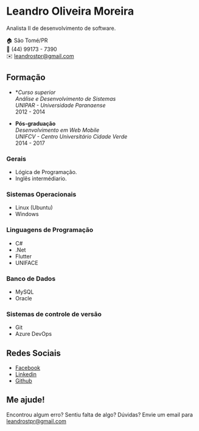 # Leandro Oliveira Moreira
Analista II de desenvolvimento de software.

:house:    São Tomé/PR <br>
:iphone:   (44) 99173 - 7390 <br>
:envelope:  leandrostpr@gmail.com

## Formação

* **Curso superior* <br>
*Análise e Desenvolvimento de Sistemas* <br>
*UNIPAR - Universidade Paranaense* <br>
2012 - 2014 

* **Pós-graduação** <br>
*Desenvolvimento em Web Mobile* <br>
*UNIFCV - Centro Universitário Cidade Verde* <br>
2014 - 2017 

### Gerais
* Lógica de Programação.
* Inglês intermédiario.

### Sistemas Operacionais
* Linux (Ubuntu)
* Windows

### Linguagens de Programação
* C#
* .Net
* Flutter
* UNIFACE

### Banco de Dados
* MySQL
* Oracle

### Sistemas de controle de versão
* Git
* Azure DevOps

## Redes Sociais
*  [Facebook](https://www.facebook.com/leandro.ol.3/)
*  [Linkedin](https://www.linkedin.com/in/leandro-oliveira-3b880266/)
*  [Github](https://github.com/leandrostpr)

## Me ajude!
Encontrou algum erro? Sentiu falta de algo? Dúvidas? Envie um email para leandrostpr@gmail.com <br>

